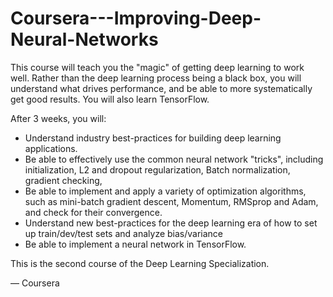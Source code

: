 # Coursera---Improving-Deep-Neural-Networks
This course will teach you the "magic" of getting deep learning to work well. Rather than the deep learning process being a black box, you will understand what drives performance, and be able to more systematically get good results. You will also learn TensorFlow. 

After 3 weeks, you will: 
- Understand industry best-practices for building deep learning applications. 
- Be able to effectively use the common neural network "tricks", including initialization, L2 and dropout regularization, Batch normalization, gradient checking, 
- Be able to implement and apply a variety of optimization algorithms, such as mini-batch gradient descent, Momentum, RMSprop and Adam, and check for their convergence. 
- Understand new best-practices for the deep learning era of how to set up train/dev/test sets and analyze bias/variance
- Be able to implement a neural network in TensorFlow. 

This is the second course of the Deep Learning Specialization.

— Coursera
